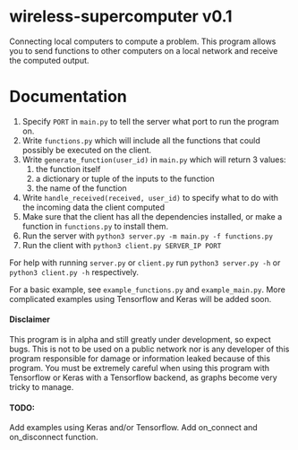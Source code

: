 # wireless-supercomputer v0.1
Connecting local computers to compute a problem.
This program allows you to send functions to other computers on a local network and receive the computed output.

# Documentation
1. Specify `PORT` in `main.py` to tell the server what port to run the program on.
2. Write `functions.py` which will include all the functions that could possibly be executed on the client.
3. Write `generate_function(user_id)` in `main.py` which will return 3 values: 
    1. the function itself
    2. a dictionary or tuple of the inputs to the function
    3. the name of the function
4. Write `handle_received(received, user_id)` to specify what to do with the incoming data the client computed
5. Make sure that the client has all the dependencies installed, or make a function in `functions.py` to install them.
6. Run the server with `python3 server.py -m main.py -f functions.py`
7. Run the client with `python3 client.py SERVER_IP PORT`

For help with running `server.py` or `client.py` run `python3 server.py -h` or `python3 client.py -h` respectively.

For a basic example, see `example_functions.py` and `example_main.py`.  More complicated examples using Tensorflow and Keras will be added soon.

#### Disclaimer
This program is in alpha and still greatly under development, so expect bugs.  This is not to be used on a public network nor is any developer of this program responsible for damage or information leaked because of this program.  You must be extremely careful when using this program with Tensorflow or Keras with a Tensorflow backend, as graphs become very tricky to manage.

#### TODO:
Add examples using Keras and/or Tensorflow.  Add on_connect and on_disconnect function.
